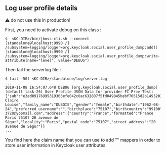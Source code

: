 
## Log user profile details

:warning: do not use this in production!

First, you need to activate debug on this class :

```
$  <KC-DIR>/bin/jboss-cli.sh --connect
[standalone@localhost:9990 /] /subsystem=logging/logger=org.keycloak.social.user_profile_dump:add()
[standalone@localhost:9990 /] /subsystem=logging/logger=org.keycloak.social.user_profile_dump:write-attribute(name="level", value="DEBUG")
```

Then tail the serverlog file : 
 
```
$ tail -50f <KC-DIR>/standalone/log/server.log
...
2019-11-08 16:54:07,648 DEBUG [org.keycloak.social.user_profile_dump] (default task-26) User Profile JSON Data for provider FC-Prov-Test: {"sub":"e3ed09176995319363efe042c0ac632807f5fd049845bebf76515d2b1493201fv1","given_name":"Angela Claire Louise","family_name":"DUBOIS","gender":"female","birthdate":"1962-08-24","preferred_username":"","birthplace":"75107","birthcountry":"99100","phone_number":"0123456789","email":"wossewodda-3728@yopmail.com","address":{"country":"France","formatted":"France Paris 75107 20 avenue de Ségur","locality":"Paris","postal_code":"75107","street_address":"20 avenue de Ségur"}}
...
```

You find here the claim name that you can use to add "" mappers in order to store user information in Keycloak user attributes  